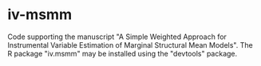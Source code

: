 # iv-msmm
Code supporting the manuscript "A Simple Weighted Approach for Instrumental Variable Estimation of Marginal Structural Mean Models". The R package "iv.msmm" may be installed using the "devtools" package.
